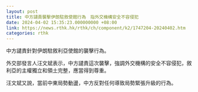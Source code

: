 ```yaml
---
layout: post
title: 中方譴責襲擊伊朗駐敘使館行為　指外交機構安全不容侵犯
date: 2024-04-02 15:35:23.000000000 +08:00
link: https://news.rthk.hk/rthk/ch/component/k2/1747204-20240402.htm
categories: rthk
---
```


中方譴責針對伊朗駐敘利亞使館的襲擊行為。

外交部發言人汪文斌表示，中方譴責這次襲擊，強調外交機構的安全不容侵犯，敘利亞的主權獨立和領土完整，應當得到尊重。

汪文斌又說，當前中東局勢動盪，中方反對任何導致局勢緊張升級的行為。
